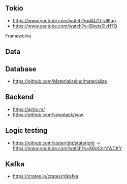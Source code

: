 ## Tokio
- https://www.youtube.com/watch?v=4QZ0-vIIFug
- https://www.youtube.com/watch?v=Dbytx0ivH7Q

Frameworks

## Data 


## Database 
- https://github.com/MaterializeInc/materialize


## Backend
- https://actix.rs/
- https://github.com/yewstack/yew

## Logic testing
- https://github.com/stateright/stateright -> https://www.youtube.com/watch?v=ABoCnrVWCKY


## Kafka 
- https://crates.io/crates/rdkafka